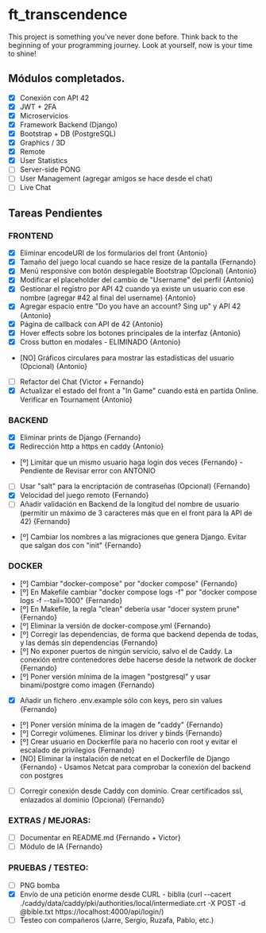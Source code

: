 # ft_transcendence
This project is something you've never done before. Think back to the beginning of your programming journey. Look at yourself, now is your time to shine!

## Módulos completados.
- [X] Conexión con API 42
- [X] JWT + 2FA
- [X] Microservicios
- [X] Framework Backend (Django)
- [X] Bootstrap + DB (PostgreSQL)
- [X] Graphics / 3D
- [X] Remote
- [X] User Statistics
- [ ] Server-side PONG
- [ ] User Management (agregar amigos se hace desde el chat)
- [ ] Live Chat

## Tareas Pendientes

### FRONTEND
- [X] Eliminar encodeURI de los formularios del front {Antonio}
- [X] Tamaño del juego local cuando se hace resize de la pantalla {Fernando}
- [X] Menú responsive con botón desplegable Bootstrap (Opcional) {Antonio}
- [X] Modificar el placeholder del cambio de "Username" del perfil {Antonio}
- [X] Gestionar el registro por API 42 cuando ya existe un usuario con ese nombre (agregar #42 al final del username) {Antonio}
- [X] Agregar espacio entre "Do you have an account? Sing up" y API 42 {Antonio}
- [X] Página de callback con API de 42 {Antonio}
- [X] Hover effects sobre los botones principales de la interfaz {Antonio}
- [X] Cross button en modales - ELIMINADO {Antonio}
- [NO] Gráficos circulares para mostrar las estadísticas del usuario (Opcional) {Antonio}
- [ ] Refactor del Chat {Victor + Fernando}
- [X] Actualizar el estado del front a "In Game" cuando está en partida Online. Verificar en Tournament {Antonio}
### BACKEND
- [X] Eliminar prints de Django {Fernando}
- [X] Redirección http a https en caddy {Antonio}
- [º] Limitar que un mismo usuario haga login dos veces {Fernando} - Pendiente de Revisar error con ANTONIO
- [ ] Usar "salt" para la encriptación de contraseñas (Opcional) {Fernando}
- [X] Velocidad del juego remoto {Fernando}
- [ ] Añadir validación en Backend de la longitud del nombre de usuario (permitir un máximo de 3 caracteres más que en el front para la API de 42) {Fernando}
- [º] Cambiar los nombres a las migraciones que genera Django. Evitar que salgan dos con "init" {Fernando}
### DOCKER
- [º] Cambiar "docker-compose" por "docker compose" {Fernando}
- [º] En Makefile cambiar "docker compose logs -f" por "docker compose logs -f --tail=1000" {Fernando}
- [º] En Makefile, la regla "clean" debería usar "docer system prune" {Fernando}
- [º] Eliminar la versión de docker-compose.yml {Fernando}
- [º] Corregir las dependencias, de forma que backend dependa de todas, y las demás sin dependencias {Fernando}
- [º] No exponer puertos de ningún servicio, salvo el de Caddy. La conexión entre contenedores debe hacerse desde la network de docker {Fernando}
- [º] Poner versión mínima de la imagen "postgresql" y usar binami/postgre como imagen {Fernando}
- [X] Añadir un fichero .env.example sólo con keys, pero sin values {Fernando}
- [º] Poner versión mínima de la imagen de "caddy" {Fernando}
- [º] Corregir volúmenes. Eliminar los driver y binds {Fernando}
- [º] Crear usuario en Dockerfile para no hacerlo con root y evitar el escalado de privilegios {Fernando}
- [NO] Eliminar la instalación de netcat en el Dockerfile de Django {Fernando} - Usamos Netcat para comprobar la conexión del backend con postgres
- [ ] Corregir conexión desde Caddy con dominio. Crear certificados ssl, enlazados al dominio (Opcional) {Fernando}
### EXTRAS / MEJORAS:
- [ ] Documentar en README.md {Fernando + Victor}
- [ ] Módulo de IA {Fernando}
### PRUEBAS / TESTEO:
- [ ] PNG bomba
- [X] Envío de una petición enorme desde CURL - biblia (curl --cacert ./caddy/data/caddy/pki/authorities/local/intermediate.crt -X POST -d @bible.txt https://localhost:4000/api/login/)
- [ ] Testeo con compañeros (Jarre, Sergio, Ruzafa, Pablo, etc.)